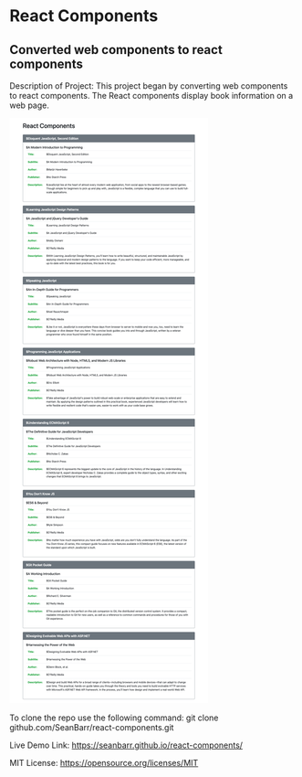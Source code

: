 # React Components
## Converted web components to react components
Description of Project: 
This project began by converting web components to react components. 
The React components display book information on a web page. 

![datafetch preview image](https://github.com/SeanBarr/react-components/blob/main/image/preview.png?raw=true)

To clone the repo use the following command: 
git clone github.com/SeanBarr/react-components.git

Live Demo Link: 
https://seanbarr.github.io/react-components/

MIT License: 
https://opensource.org/licenses/MIT